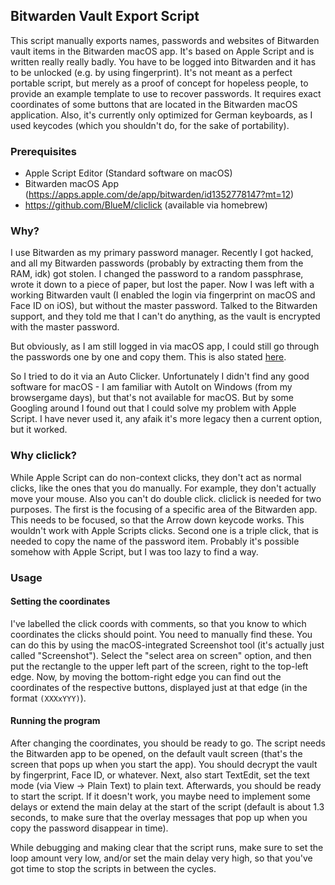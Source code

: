 ## Bitwarden Vault Export Script
This script manually exports names, passwords and websites of Bitwarden vault items in the Bitwarden macOS app. It's based on Apple Script and is written really really badly.
You have to be logged into Bitwarden and it has to be unlocked (e.g. by using fingerprint).
It's not meant as a perfect portable script, but merely as a proof of concept for hopeless people, to provide an example template to use to recover passwords.
It requires exact coordinates of some buttons that are located in the Bitwarden macOS application.
Also, it's currently only optimized for German keyboards, as I used keycodes (which you shouldn't do, for the sake of portability).

### Prerequisites
- Apple Script Editor (Standard software on macOS)
- Bitwarden macOS App (https://apps.apple.com/de/app/bitwarden/id1352778147?mt=12)
- https://github.com/BlueM/cliclick (available via homebrew)

### Why?
I use Bitwarden as my primary password manager. Recently I got hacked, and all my Bitwarden passwords (probably by extracting them from the RAM, idk) got stolen. I changed the password to a random passphrase, wrote it down to a piece of paper, but lost the paper. Now I was left with a working Bitwarden vault (I enabled the login via fingerprint on macOS and Face ID on iOS), but without the master password. Talked to the Bitwarden support, and they told me that I can't do anything, as the vault is encrypted with the master password.

But obviously, as I am still logged in via macOS app, I could still go through the passwords one by one and copy them. This is also stated [here](https://bitwarden.com/help/forgot-master-password/). 

So I tried to do it via an Auto Clicker. Unfortunately I didn't find any good software for macOS - I am familiar with AutoIt on Windows (from my browsergame days), but that's not available for macOS. But by some Googling around I found out that I could solve my problem with Apple Script. I have never used it, any afaik it's more legacy then a current option, but it worked.

### Why cliclick?
While Apple Script can do non-context clicks, they don't act as normal clicks, like the ones that you do manually. For example, they don't actually move your mouse. Also you can't do double click.
cliclick is needed for two purposes. The first is the focusing of a specific area of the Bitwarden app. This needs to be focused, so that the Arrow down keycode works. This wouldn't work with Apple Scripts clicks.
Second one is a triple click, that is needed to copy the name of the password item. Probably it's possible somehow with Apple Script, but I was too lazy to find a way.

### Usage
#### Setting the coordinates
I've labelled the click coords with comments, so that you know to which coordinates the clicks should point.
You need to manually find these. You can do this by using the macOS-integrated Screenshot tool (it's actually just called "Screenshot"). Select the "select area on screen" option, and then put the rectangle to the upper left part of the screen, right to the top-left edge. Now, by moving the bottom-right edge you can find out the coordinates of the respective buttons, displayed just at that edge (in the format `(XXXxYYY)`).
#### Running the program
After changing the coordinates, you should be ready to go. The script needs the Bitwarden app to be opened, on the default vault screen (that's the screen that pops up when you start the app). You should decrypt the vault by fingerprint, Face ID, or whatever. Next, also start TextEdit, set the text mode (via View -> Plain Text) to plain text. Afterwards, you should be ready to start the script. If it doesn't work, you maybe need to implement some delays or extend the main delay at the start of the script (default is about 1.3 seconds, to make sure that the overlay messages that pop up when you copy the password disappear in time).

While debugging and making clear that the script runs, make sure to set the loop amount very low, and/or set the main delay very high, so that you've got time to stop the scripts in between the cycles.